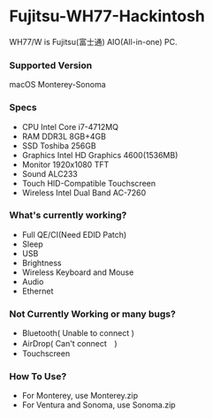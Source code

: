 # Fujitsu-WH77-Hackintosh
WH77/W is Fujitsu(富士通) AIO(All-in-one) PC.
### Supported Version
macOS Monterey-Sonoma
### Specs
- CPU Intel Core i7-4712MQ
- RAM DDR3L 8GB+4GB
- SSD Toshiba 256GB 
- Graphics Intel HD Graphics 4600(1536MB)
- Monitor 1920x1080 TFT
- Sound ALC233
- Touch HID-Compatible Touchscreen
- Wireless Intel Dual Band AC-7260
### What's currently working?
- Full QE/CI(Need EDID Patch)
- Sleep
- USB
- Brightness
- Wireless Keyboard and Mouse
- Audio
- Ethernet
### Not Currently Working or many bugs?
- Bluetooth( Unable to connect )
- AirDrop( Can't connect　)
- Touchscreen
### How To Use?
- For Monterey, use Monterey.zip
- For Ventura and Sonoma, use Sonoma.zip
